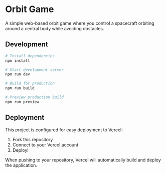 # Orbit Game

A simple web-based orbit game where you control a spacecraft orbiting around a central body while avoiding obstacles.

## Development

```bash
# Install dependencies
npm install

# Start development server
npm run dev

# Build for production
npm run build

# Preview production build
npm run preview
```

## Deployment

This project is configured for easy deployment to Vercel:

1. Fork this repository
2. Connect to your Vercel account
3. Deploy!

When pushing to your repository, Vercel will automatically build and deploy the application.
